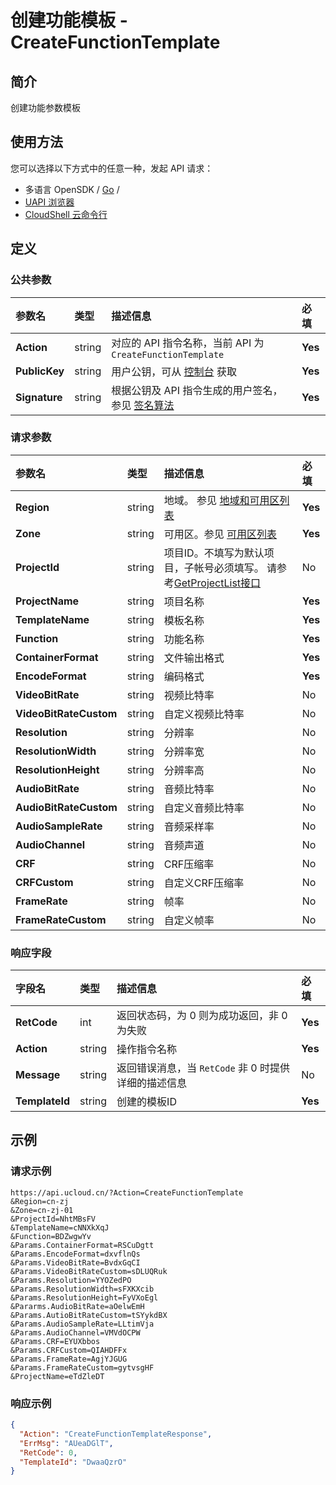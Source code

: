 # 创建功能模板 - CreateFunctionTemplate

## 简介

创建功能参数模板






## 使用方法

您可以选择以下方式中的任意一种，发起 API 请求：
- 多语言 OpenSDK / [Go](https://github.com/ucloud/ucloud-sdk-go) /
- [UAPI 浏览器](https://console.ucloud.cn/uapi/detail?id=CreateFunctionTemplate)
- [CloudShell 云命令行](https://shell.ucloud.cn/)


## 定义

### 公共参数

| 参数名 | 类型 | 描述信息 | 必填 |
|:---|:---|:---|:---|
| **Action**     | string  | 对应的 API 指令名称，当前 API 为 `CreateFunctionTemplate`                        | **Yes** |
| **PublicKey**  | string  | 用户公钥，可从 [控制台](https://console.ucloud.cn/uapi/apikey) 获取                                             | **Yes** |
| **Signature**  | string  | 根据公钥及 API 指令生成的用户签名，参见 [签名算法](api/summary/signature.md)  | **Yes** |

### 请求参数

| 参数名 | 类型 | 描述信息 | 必填 |
|:---|:---|:---|:---|
| **Region** | string | 地域。 参见 [地域和可用区列表](https://docs.ucloud.cn/api/summary/regionlist) |**Yes**|
| **Zone** | string | 可用区。参见 [可用区列表](https://docs.ucloud.cn/api/summary/regionlist) |**Yes**|
| **ProjectId** | string | 项目ID。不填写为默认项目，子帐号必须填写。 请参考[GetProjectList接口](https://docs.ucloud.cn/api/summary/get_project_list) |No|
| **ProjectName** | string | 项目名称 |**Yes**|
| **TemplateName** | string | 模板名称 |**Yes**|
| **Function** | string | 功能名称 |**Yes**|
| **ContainerFormat** | string | 文件输出格式 |**Yes**|
| **EncodeFormat** | string | 编码格式 |**Yes**|
| **VideoBitRate** | string | 视频比特率 |No|
| **VideoBitRateCustom** | string | 自定义视频比特率 |No|
| **Resolution** | string | 分辨率 |No|
| **ResolutionWidth** | string | 分辨率宽 |No|
| **ResolutionHeight** | string | 分辨率高 |No|
| **AudioBitRate** | string | 音频比特率 |No|
| **AudioBitRateCustom** | string | 自定义音频比特率 |No|
| **AudioSampleRate** | string | 音频采样率 |No|
| **AudioChannel** | string | 音频声道 |No|
| **CRF** | string | CRF压缩率 |No|
| **CRFCustom** | string | 自定义CRF压缩率 |No|
| **FrameRate** | string | 帧率 |No|
| **FrameRateCustom** | string | 自定义帧率 |No|

### 响应字段

| 字段名 | 类型 | 描述信息 | 必填 |
|:---|:---|:---|:---|
| **RetCode** | int | 返回状态码，为 0 则为成功返回，非 0 为失败 |**Yes**|
| **Action** | string | 操作指令名称 |**Yes**|
| **Message** | string | 返回错误消息，当 `RetCode` 非 0 时提供详细的描述信息 |No|
| **TemplateId** | string | 创建的模板ID |**Yes**|




## 示例

### 请求示例
    
```
https://api.ucloud.cn/?Action=CreateFunctionTemplate
&Region=cn-zj
&Zone=cn-zj-01
&ProjectId=NhtMBsFV
&TemplateName=cNNXkXqJ
&Function=BDZwgwYv
&Params.ContainerFormat=RSCuDgtt
&Params.EncodeFormat=dxvflnQs
&Params.VideoBitRate=BvdxGqCI
&Params.VideoBitRateCustom=sDLUQRuk
&Params.Resolution=YYOZedPO
&Params.ResolutionWidth=sFXKXcib
&Params.ResolutionHeight=FyVXoEgl
&Pararms.AudioBitRate=aOelwEmH
&Params.AutioBitRateCustom=tSYykdBX
&Params.AudioSampleRate=LLtimVja
&Params.AudioChannel=VMVdOCPW
&Params.CRF=EYUXbbos
&Params.CRFCustom=QIAHDFFx
&Params.FrameRate=AgjYJGUG
&Params.FrameRateCustom=gytvsgHF
&ProjectName=eTdZleDT
```

### 响应示例
    
```json
{
  "Action": "CreateFunctionTemplateResponse",
  "ErrMsg": "AUeaDGlT",
  "RetCode": 0,
  "TemplateId": "DwaaQzrO"
}
```






